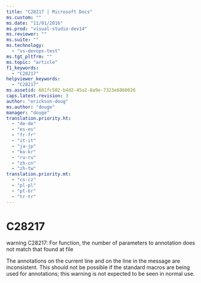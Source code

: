 ```yaml
---
title: "C28217 | Microsoft Docs"
ms.custom: ""
ms.date: "11/01/2016"
ms.prod: "visual-studio-dev14"
ms.reviewer: ""
ms.suite: ""
ms.technology: 
  - "vs-devops-test"
ms.tgt_pltfrm: ""
ms.topic: "article"
f1_keywords: 
  - "C28217"
helpviewer_keywords: 
  - "C28217"
ms.assetid: 681fc502-b4d2-45a2-8a9e-7323e6860626
caps.latest.revision: 3
author: "erickson-doug"
ms.author: "douge"
manager: "douge"
translation.priority.ht: 
  - "de-de"
  - "es-es"
  - "fr-fr"
  - "it-it"
  - "ja-jp"
  - "ko-kr"
  - "ru-ru"
  - "zh-cn"
  - "zh-tw"
translation.priority.mt: 
  - "cs-cz"
  - "pl-pl"
  - "pt-br"
  - "tr-tr"
---
```

# C28217
warning C28217: For function, the number of parameters to annotation does not match that found at file  
  
 The annotations on the current line and on the line in the message are inconsistent. This should not be possible if the standard macros are being used for annotations; this warning is not expected to be seen in normal use.